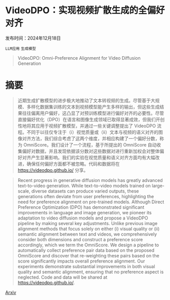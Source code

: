 # VideoDPO：实现视频扩散生成的全偏好对齐

发布时间：2024年12月18日

`LLM应用` `生成模型`

> VideoDPO: Omni-Preference Alignment for Video Diffusion Generation

# 摘要

> 近期生成扩散模型的进步极大地推动了文本转视频的生成。尽管基于大规模、多样化数据集训练的文本到视频模型能产生多样的输出，但这些生成结果往往偏离用户偏好，这凸显了对预训练模型进行偏好对齐的必要性。尽管直接偏好优化（DPO）在语言和图像生成领域已取得显著成效，但我们开创性地将其应用于视频扩散模型，并通过一些关键调整提出了 VideoDPO 流程。不同于以往仅专注于（i）视觉质量或（ii）文本与视频的语义对齐的图像对齐方法，我们综合考虑了这两个维度，并相应构建了一个偏好分数，称为 OmniScore。我们设计了一个流程，基于所提出的 OmniScore 自动收集偏好对数据，并且发现依据该分数对这些数据对进行重新加权会对整体偏好对齐产生显著影响。我们的实验在视觉质量和语义对齐方面均有大幅改进，确保任何偏好方面都不被忽略。代码和数据将在 https://videodpo.github.io/ 分享。

> Recent progress in generative diffusion models has greatly advanced text-to-video generation. While text-to-video models trained on large-scale, diverse datasets can produce varied outputs, these generations often deviate from user preferences, highlighting the need for preference alignment on pre-trained models. Although Direct Preference Optimization (DPO) has demonstrated significant improvements in language and image generation, we pioneer its adaptation to video diffusion models and propose a VideoDPO pipeline by making several key adjustments. Unlike previous image alignment methods that focus solely on either (i) visual quality or (ii) semantic alignment between text and videos, we comprehensively consider both dimensions and construct a preference score accordingly, which we term the OmniScore. We design a pipeline to automatically collect preference pair data based on the proposed OmniScore and discover that re-weighting these pairs based on the score significantly impacts overall preference alignment. Our experiments demonstrate substantial improvements in both visual quality and semantic alignment, ensuring that no preference aspect is neglected. Code and data will be shared at https://videodpo.github.io/.

[Arxiv](https://arxiv.org/abs/2412.14167)